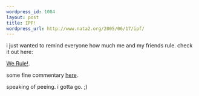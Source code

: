 ```yaml
--- 
wordpress_id: 1084
layout: post
title: IPF!
wordpress_url: http://www.nata2.org/2005/06/17/ipf/
---
```

i just wanted to remind everyone how much me and my friends rule. check it out here:

<a href="http://nata2.info/?path=pictures%2Fjuggling%2Fipf">We Rule!</a>.

some fine commentary <a href="http://www.yayhooray.com/thread/47298/The-International-Peeing-Contest-2005">here</a>.

speaking of peeing. i gotta go. ;)

